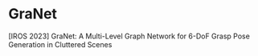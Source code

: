 # GraNet
[IROS 2023] GraNet: A Multi-Level Graph Network for 6-DoF Grasp Pose Generation in Cluttered Scenes
